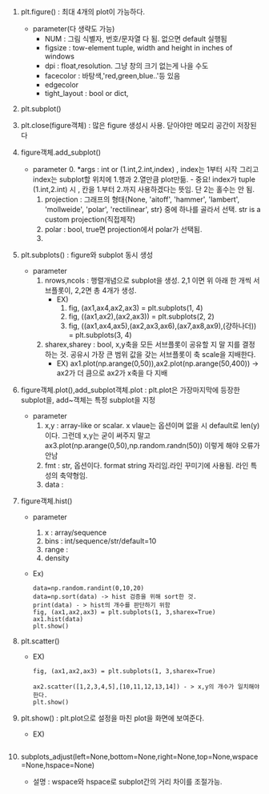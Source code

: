 1. plt.figure() : 최대 4개의 plot이 가능하다.
    - parameter(다 생략도 가능)
        - NUM : 그림 식별자, 번호/문자열 다 됨. 없으면 default 실행됨
        - figsize : tow-element tuple, width and height in inches of windows
        - dpi : float,resolution. 그냥 창의 크기 없는게 나을 수도
        - facecolor : 바탕색,'red,green,blue..'등 있음
        - edgecolor
        - tight_layout : bool or dict,

2. plt.subplot()

3. plt.close(figure객체) : 많은 figure 생성시 사용. 닫아야만 메모리 공간이 저장된다


1. figure객체.add_subplot()
    - parameter
        0. *args : int or (1.int,2.int,index) , index는 1부터 시작 그리고 index는 subplot할 위치에 1.행과 2.열만큼 plot만듦.
            - 중요! index가 tuple (1.int,2.int) 시 , 칸을 1.부터 2.까지 사용하겠다는 뜻임. 단 2는 홀수는 안 됨.
        1. projection : 그래프의 형태{None, 'aitoff', 'hammer', 'lambert', 'mollweide', 'polar', 'rectilinear', str} 중에 하나를 골라서 선택. str is a custom projection(직접제작)
        2. polar : bool, true면 projection에서 polar가 선택됨.
        3. 

1. plt.subplots() : figure와 subplot 동시 생성
    - parameter
        1. nrows,ncols : 행렬개념으로 subplot을 생성. 2,1 이면 위 아래 한 개씩 서브플롯이, 2,2면 총 4개가 생성.
            + EX)
                1. fig, (ax1,ax4,ax2,ax3) = plt.subplots(1, 4)
                2. fig, ((ax1,ax2),(ax2,ax3)) = plt.subplots(2, 2)
                3. fig, ((ax1,ax4,ax5),(ax2,ax3,ax6),(ax7,ax8,ax9),(걍하나더)) = plt.subplots(3, 4)
        2. sharex,sharey : bool, x,y축을 모든 서브플롯이 공유할 지 말 지를 결정하는 것. 공유시 가장 큰 범위 값을 갖는 서브플롯이 축 scale을 지배한다.
            + EX) ax1.plot(np.arange(0,50)),ax2.plot(np.arange(50,400)) -> ax2가 더 큼으로 ax2가 x축을 다 지배


2. figure객체.plot(),add_subplot객체.plot : plt.plot은 가장마지막에 등장한 subplot을, add~객체는 특정 subplot을 지정
    - parameter
        1. x,y : array-like or scalar. x vlaue는 옵션이며 없을 시 default로 len(y) 이다. 그런데 x,y는 굳이 써주지 말고
        ax3.plot(np.arange(0,50),np.random.randn(50)) 이렇게 해야 오류가 안남
        2. fmt : str, 옵션이다. format string 자리임.라인 꾸미기에 사용됨. 라인 특성의 축약형임.
        3. data : 

2. figure객체.hist()
    - parameter
        1. x : array/sequence
        2. bins : int/sequence/str/default=10
        3. range : 
        4. density

    - Ex)
        ```
        data=np.random.randint(0,10,20)
        data=np.sort(data) -> hist 검증을 위해 sort한 것.
        print(data) - > hist의 개수를 판단하기 위함
        fig, (ax1,ax2,ax3) = plt.subplots(1, 3,sharex=True)
        ax1.hist(data)
        plt.show()
        ```
2. plt.scatter()
    - EX)
        ```
        fig, (ax1,ax2,ax3) = plt.subplots(1, 3,sharex=True)

        ax2.scatter([1,2,3,4,5],[10,11,12,13,14]) - > x,y의 개수가 일치해야 한다.
        plt.show()
        ```


3. plt.show() : plt.plot으로 설정을 마친 plot을 화면에 보여준다.
    - EX)
        ```
        
        ```
4. subplots_adjust(left=None,bottom=None,right=None,top=None,wspace=None,hspace=None)
    - 설명 : wspace와 hspace로 subplot간의 거리 차이를 조절가능.